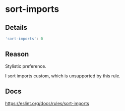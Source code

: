 # sort-imports

## Details

```javascript
'sort-imports': 0
```

## Reason

Stylistic preference.

I sort imports custom, which is unsupported by this rule.

## Docs

<https://eslint.org/docs/rules/sort-imports>

